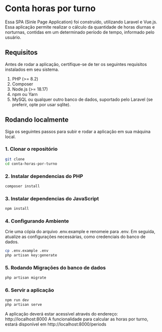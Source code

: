 # Conta horas por turno

Essa SPA (Sinle Page Application) foi construído, utilizando Laravel e Vue.js. Essa aplicação permite realizar o cálculo da quantidade de horas diurnas e norturnas, contidas em um determinado período de tempo, informado pelo usuário.

## Requisitos

Antes de rodar a aplicação, certifique-se de ter os seguintes requisitos instalados em seu sistema.

1. PHP (>= 8.2)
2. Composer
3. Node.js (>= 18.17)
4. npm ou Yarn
5. MySQL ou qualquer outro banco de dados, suportado pelo Laravel (se preferir, opte por usar sqlite).

## Rodando localmente

Siga os seguintes passos para subir e rodar a aplicação em sua máquina local.

### 1. Clonar o repositório

```bash
git clone 
cd conta-horas-por-turno
```

### 2. Instalar dependencias do PHP

```bash
composer install
```


### 3. Instalar dependencias do JavaScript

```bash
npm install
```

### 4. Configurando Ambiente

Crie uma cópia do arquivo .env.example e renomeie para .env. Em seguida, atualize as configurações necessárias, como credenciais do banco de dados.


```bash
cp .env.example .env
php artisan key:generate
```

### 5. Rodando Migrações do banco de dados

```bash
php artisan migrate
```

### 6. Servir a aplicação

```bash
npm run dev
php artisan serve
```

A aplicação deverá estar acessível através do endereço: http://localhost:8000
A funcionalidade para calcular as horas por turno, estará disponível em http://localhost:8000/periods